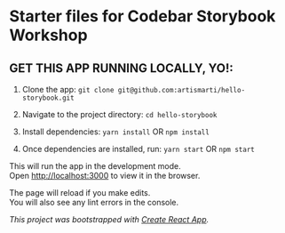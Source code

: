 # Starter files for Codebar Storybook Workshop

## GET THIS APP RUNNING LOCALLY, YO!:

1. Clone the app:
  `git clone git@github.com:artismarti/hello-storybook.git`

2. Navigate to the project directory:
  `cd hello-storybook`

3. Install dependencies:
  `yarn install` OR `npm install`

4. Once dependencies are installed, run:
  `yarn start` OR `npm start`

This will run the app in the development mode.\
Open [http://localhost:3000](http://localhost:3000) to view it in the browser.

The page will reload if you make edits.\
You will also see any lint errors in the console.

_This project was bootstrapped with [Create React App](https://github.com/facebook/create-react-app)._
